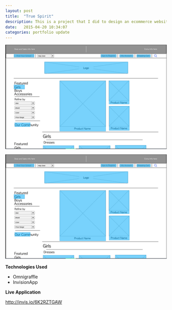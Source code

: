 ```yaml
---
layout: post
title:  "True Spirit"
description: This is a project that I did to design an ecommerce website for True Spirit.  Wireframed with Omnigrapffle then created a clickable prototype in InvisionApp.  
date:   2015-04-20 10:34:07
categories: portfolio update
---
```


![truespririt](/img/TrueSpiritScreenshot.png)

<img src="/img/TrueSpiritScreenshot.png">

**Technologies Used**

- Omnigraffle
- InvisionApp

**Live Application**

http://invis.io/6K2RZTGAW

